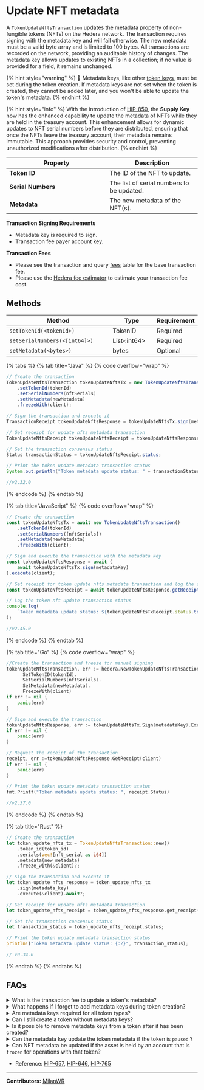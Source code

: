 # Update NFT metadata

A `TokenUpdateNftsTransaction` updates the metadata property of non-fungible tokens (NFTs) on the Hedera network. The transaction requires signing with the metadata key and will fail otherwise. The new metadata must be a valid byte array and is limited to 100 bytes. All transactions are recorded on the network, providing an auditable history of changes. The metadata key allows updates to existing NFTs in a collection; if no value is provided for a field, it remains unchanged.

{% hint style="warning" %}
🚨 Metadata keys, like other [token keys](define-a-token.md#token-keys), must be set during the token creation. If metadata keys are not set when the token is created, they cannot be added later, and you won't be able to update the token's metadata.
{% endhint %}

{% hint style="info" %}
With the introduction of [HIP-850](https://hips.hedera.com/hip/hip-850), the **Supply Key** now has the enhanced capability to update the metadata of NFTs while they are held in the treasury account. This enhancement allows for dynamic updates to NFT serial numbers before they are distributed, ensuring that once the NFTs leave the treasury account, their metadata remains immutable. This approach provides security and control, preventing unauthorized modifications after distribution.
{% endhint %}

<table><thead><tr><th width="248">Property</th><th>Description</th></tr></thead><tbody><tr><td><strong>Token ID</strong></td><td>The ID of the NFT to update.</td></tr><tr><td><strong>Serial Numbers</strong></td><td>The list of serial numbers to be updated.</td></tr><tr><td><strong>Metadata</strong></td><td>The new metadata of the NFT(s).</td></tr></tbody></table>

**Transaction Signing Requirements**

* Metadata key is required to sign.
* Transaction fee payer account key.

**Transaction Fees**

* Please see the transaction and query [fees](../../../networks/mainnet/fees/#transaction-and-query-fees) table for the base transaction fee.
* Please use the [Hedera fee estimator](https://hedera.com/fees) to estimate your transaction fee cost.

## Methods

<table><thead><tr><th width="340">Method</th><th width="132">Type</th><th>Requirement</th></tr></thead><tbody><tr><td><code>setTokenId(&#x3C;tokenId>)</code></td><td>TokenID</td><td>Required</td></tr><tr><td><code>setSerialNumbers(&#x3C;[int64]>)</code></td><td>List&#x3C;int64></td><td>Required</td></tr><tr><td><code>setMetadata(&#x3C;bytes>)</code></td><td>bytes</td><td>Optional</td></tr></tbody></table>

{% tabs %}
{% tab title="Java" %}
{% code overflow="wrap" %}
```java
// Create the transaction
TokenUpdateNftsTransaction tokenUpdateNftsTx = new TokenUpdateNftsTransaction()
    .setTokenId(tokenId)
    .setSerialNumbers(nftSerials)
    .setMetadata(newMetadata)
    .freezeWith(client);

// Sign the transaction and execute it
TransactionReceipt tokenUpdateNftsResponse = tokenUpdateNftsTx.sign(metadataKey)).execute(client);

// Get receipt for update nfts metadata transaction
TokenUpdateNftsReceipt tokenUpdateNftsReceipt = tokenUpdateNftsResponse.getReceipt(client);

// Get the transaction consensus status
Status transactionStatus = tokenUpdateNftsReceipt.status;

// Print the token update metadata transaction status
System.out.println("Token metadata update status: " + transactionStatus);

//v2.32.0
```
{% endcode %}
{% endtab %}

{% tab title="JavaScript" %}
{% code overflow="wrap" %}
```javascript
// Create the transaction
const tokenUpdateNftsTx = await new TokenUpdateNftsTransaction()
    .setTokenId(tokenId)
    .setSerialNumbers([nftSerials])
    .setMetadata(newMetadata)
    .freezeWith(client);

// Sign and execute the transaction with the metadata key
const tokenUpdateNftsResponse = await ( 
    await tokenUpdateNftsTx.sign(metadataKey)
).execute(client);

// Get receipt for token update nfts metadata transaction and log the status
const tokenUpdateNftsReceipt = await tokenUpdateNftsResponse.getReceipt(client);

// Log the token nft update transaction status
console.log(
    `Token metadata update status: ${tokenUpdateNftsTxReceipt.status.toString()}`,
);

//v2.45.0
```
{% endcode %}
{% endtab %}

{% tab title="Go" %}
{% code overflow="wrap" %}
```go
//Create the transaction and freeze for manual signing 
tokenUpdateNftsTransaction, err := hedera.NewTokenUpdateNftsTransaction().
      SetTokenID(tokenId).
      SetSerialNumbers(nftSerials).
      SetMetadata(newMetadata).
      FreezeWith(client)
if err != nil {
    panic(err)
}

// Sign and execute the transaction
tokenUpdateNftsResponse, err := tokenUpdateNftsTx.Sign(metadataKey).Execute(client)
if err != nil {
    panic(err)
}

// Request the receipt of the transaction
receipt, err :=tokenUpdateNftsResponse.GetReceipt(client)
if err != nil {
    panic(err)
}

// Print the token update metadata transaction status
fmt.Printf("Token metadata update status: ", receipt.Status)

//v2.37.0
```
{% endcode %}
{% endtab %}

{% tab title="Rust" %}
```rust
// Create the transaction
let token_update_nfts_tx = TokenUpdateNftsTransaction::new()
    .token_id(token_id)
    .serials(vec![nft_serial as i64])
    .metadata(new_metadata)
    .freeze_with(&client)?;

// Sign the transaction and execute it
let token_update_nfts_response = token_update_nfts_tx
    .sign(metadata_key)
    .execute(&client).await?;

// Get receipt for update nfts metadata transaction
let token_update_nfts_receipt = token_update_nfts_response.get_receipt(&client).await?;

// Get the transaction consensus status
let transaction_status = token_update_nfts_receipt.status;

// Print the token update metadata transaction status
println!("Token metadata update status: {:?}", transaction_status);

// v0.34.0
```
{% endtab %}
{% endtabs %}

## FAQs

<details>

<summary>What is the transaction fee to update a token's metadata?</summary>

The transaction fee to update the metadata of 1 NFT is `$0.001` To update metadata for multiple NFTs in a single call is N x `$0.001` (N being the number of NFTs to update). See the full list of token transaction fees [here](../../../networks/mainnet/fees/#token-service).

</details>

<details>

<summary>What happens if I forget to add metadata keys during token creation?</summary>

If you don't set metadata keys during token creation, you won't be able to add them later or use them to update the token's metadata.

</details>

<details>

<summary>Are metadata keys required for all token types?</summary>

No, metadata keys are not required for all token types. If your use case will need the ability to update the metadata in the future, the metadata key must be set during token creation. [HIP-646](https://hips.hedera.com/hip/hip-646) introduces the token metadata field for fungible tokens, providing users the ability to update metadata for both token types (fungible and non-fungible) using the metadata key.

</details>

<details>

<summary>Can I still create a token without metadata keys?</summary>

Yes, you can create a token without metadata keys but you won't be able to add metadata keys or update the token's metadata.

</details>

<details>

<summary>Is it possible to remove metadata keys from a token after it has been created?</summary>

No, once a token is created with metadata keys, those keys become a permanent part of the token's configuration. They cannot be removed or modified after the token creation.

</details>

<details>

<summary>Can the metadata key update the token metadata if the token is <code>paused</code> ?</summary>

No, this is just like a regular [TokenUpdate](update-a-token.md). It will fail if token is paused.

</details>

<details>

<summary>Can NFT metadata be updated if the asset is held by an account that is <code>frozen</code> for operations with that token?</summary>

If the `tokenId` of the NFT is not paused, and if the token has `metadataKey` the metadata of NFT can still be updated.

</details>

* Reference: [HIP-657](https://hips.hedera.com/hip/hip-657), [HIP-646](https://hips.hedera.com/hip/hip-646), [HIP-765](https://hips.hedera.com/hip/hip-765)

***

**Contributors:** [MilanWR](https://github.com/MilanWR)&#x20;
